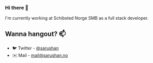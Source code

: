 ### Hi there 👋

I'm currently working at Schibsted Norge SMB as a full stack developer.

## Wanna hangout? 📫 

- 🐦 Twitter - [@sarushan](https://twitter.com/sarushan)
- ✉️ Mail - [mail@sarushan.no](mailto:mail@sarushan.no)

<!--
**sarushan/sarushan** is a ✨ _special_ ✨ repository because its `README.md` (this file) appears on your GitHub profile.

Here are some ideas to get you started:

- 🔭 I’m currently working on ...
- 🌱 I’m currently learning ...
- 👯 I’m looking to collaborate on ...
- 🤔 I’m looking for help with ...
- 💬 Ask me about ...
- How to reach me: ...
- 😄 Pronouns: ...
- ⚡ Fun fact: ...
-->
